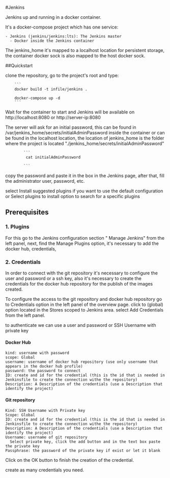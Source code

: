 #Jenkins

  Jenkins up and running in a docker container.

  It's a docker-compose project which has one service:

    - Jenkins (jenkins/jenkins:lts): The Jenkins master
      - Docker inside the Jenkins container

  The jenkins_home it's mapped to a localhost location for persistent storage, the container docker sock is also mapped to the host docker sock.

##Quickstart

  clone the repository, go to the project's root and type:

        ```
        docker build -t infile/jenkins .

        docker-compose up -d
        ```

  Wait for the container to start and Jenkins will be available on http://localhost:8080 or http://server-ip:8080

  The server will ask for an initial password, this can be found in /var/jenkins_home/secrets/initialAdminPassword inside the container or
  can be found in the localhost location, the location of jenkins_home is the folder where the project is located "./jenkins_home/secrets/initialAdminPassword"


            ```
             cat initialAdminPassword

            ```
  copy the password and paste it in the box in the Jenkins page, after that, fill the administrator user, password, etc.

  select Install suggested plugins if you want to use the default configuration or Select plugins to install option to search for a specific plugins

## Prerequisites

### 1. Plugins
  For this go to the Jenkins configuration section " Manage Jenkins" from the left panel, next, find the Manage Plugins option, it's necessary to add
  the docker hub, credentials,

### 2. Credentials
  In order to connect with the git repository it's necessary to configure the user and password or a ssh key, also it's necessary to create the
  credentials for the docker hub repository for the publish of the images created.

  To configure the access to the git repository and docker hub repository go to Credentials option in the left panel of the overview page.
  click to (global) option located in the Stores scoped to Jenkins area.
  select Add Credentials from the left panel.

  to authenticate we can use a user and password or SSH Username with private key

####  Docker Hub
    kind: username with password
    scope: Global
    username: username of docker hub repository (use only username that appears in the docker hub profile)
    password: the password to connect
    ID: create and id for the credential (this is the id that is needed in Jenkinsfile to create the connection withe the repository)
    Description: A Description of the credentials (use a Description that identify the project)

####  Git repository
    Kind: SSH Username with Private key
    Scope: Global
    ID: create and id for the credential (this is the id that is needed in Jenkinsfile to create the connection withe the repository)
    Description: A Description of the credentials (use a Description that identify the project)
    Username: username of git repository
      Select private key, click the add button and in the text box paste the private key
    Passphrase: the password of the private key if exist or let it blank

  Click on the OK button to finish the creation of the credential.

  create as many credentials you need.
